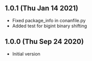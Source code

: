 ## 1.0.1 (Thu Jan 14 2021)

- Fixed package_info in conanfile.py
- Added test for bigint binary shifting

## 1.0.0 (Thu Sep 24 2020)

- Initial version
